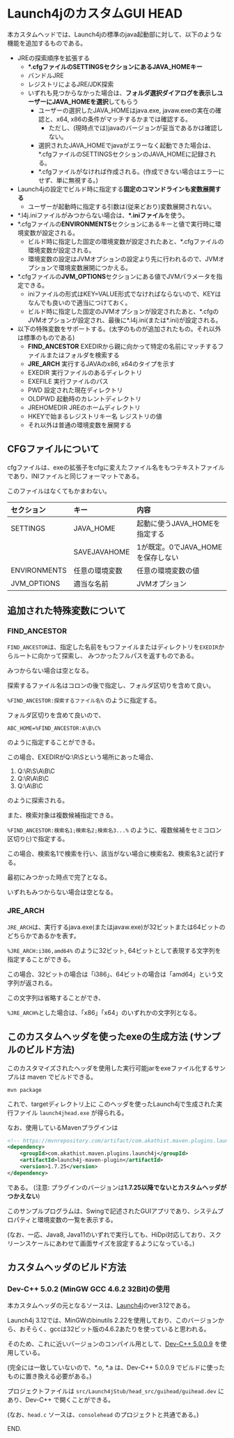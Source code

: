 # Launch4jのカスタムGUI HEAD

本カスタムヘッドでは、Launch4jの標準のjava起動部に対して、以下のような機能を追加するものである。

- JREの探索順序を拡張する
  - **\*.cfgファイルのSETTINGSセクションにあるJAVA_HOMEキー**
  - バンドルJRE
  - レジストリによるJRE/JDK探索
  - いずれも見つからなかった場合は、**フォルダ選択ダイアログを表示しユーザーにJAVA_HOMEを選択**してもらう
    - ユーザーの選択したJAVA_HOMEはjava.exe, javaw.exeの実在の確認と、x64, x86の条件がマッチするかまでは確認する。
      - ただし、(現時点では)javaのバージョンが妥当であるかは確認しない。
    - 選択されたJAVA_HOMEでjavaがエラーなく起動できた場合は、*.cfgファイルのSETTINGSセクションのJAVA_HOMEに記録される。
    - *.cfgファイルがなければ作成される。(作成できない場合はエラーにせず、単に無視する。)
- Launch4jの設定でビルド時に指定する**固定のコマンドラインも変数展開する**
  - ユーザーが起動時に指定する引数は(従来どおり)変数展開されない。
- \*.l4j.iniファイルがみつからない場合は、**\*.iniファイル**を使う。
- \*.cfgファイルの**ENVIRONMENTS**セクションにあるキーと値で実行時に環境変数が設定される。
  - ビルド時に指定した固定の環境変数が設定されたあと、\*.cfgファイルの環境変数が設定される。
  - 環境変数の設定はJVMオプションの設定より先に行われるので、JVMオプションで環境変数展開につかえる。
- \*.cfgファイルの**JVM_OPTIONS**セクションにある値でJVMパラメータを指定できる。
  - iniファイルの形式はKEY=VALUE形式でなければならないので、KEYはなんでも良いので適当につけておく。
  - ビルド時に指定した固定のJVMオプションが設定されたあと、\*.cfgのJVMオプションが設定され、最後に\*.l4j.ini(または\*.ini)が設定される。
- 以下の特殊変数をサポートする。(太字のものが追加されたもの。それ以外は標準のものである)
  - **FIND_ANCESTOR** EXEDIRから親に向かって特定の名前にマッチするファイルまたはフォルダを検索する
  - **JRE_ARCH** 実行するJAVAのx86, x64のタイプを示す
  - EXEDIR 実行ファイルのあるディレクトリ
  - EXEFILE 実行ファイルのパス
  - PWD 設定された現在ディレクトリ
  - OLDPWD 起動時のカレントディレクトリ
  - JREHOMEDIR JREのホームディレクトリ
  - HKEYで始まるレジストリキー名 レジストリの値
  - それ以外は普通の環境変数を展開する

## CFGファイルについて

cfgファイルは、exeの拡張子をcfgに変えたファイル名をもつテキストファイルであり、INIファイルと同じフォーマットである。

このファイルはなくてもかまわない。

|セクション  |キー          |内容                              |
|:-----------|:-------------|:---------------------------------|
|SETTINGS    |JAVA_HOME     |起動に使うJAVA_HOMEを指定する     |
|            |SAVEJAVAHOME  |1が既定。0でJAVA_HOMEを保存しない|
|ENVIRONMENTS|任意の環境変数|任意の環境変数の値                |
|JVM_OPTIONS |適当な名前    |JVMオプション                     |

## 追加された特殊変数について

### FIND_ANCESTOR

```FIND_ANCESTOR```は、指定した名前をもつファイルまたはディレクトリを```EXEDIR```からルートに向かって探索し、
みつかったフルパスを返すものである。

みつからない場合は空となる。

探索するファイル名はコロンの後で指定し、フォルダ区切りを含めて良い。

```%FIND_ANCESTOR:探索するファイル名%``` のように指定する。

フォルダ区切りを含めて良いので、

```
ABC_HOME=%FIND_ANCESTOR:A\B\C%
```
のように指定することができる。

この場合、EXEDIRがQ:\R\Sという場所にあった場合、

1. Q:\R\S\A\B\C
2. Q:\R\A\B\C
3. Q:\A\B\C

のように探索される。

また、検索対象は複数候補指定できる。

```%FIND_ANCESTOR:検索名1;検索名2;検索名3...%``` のように、複数候補をセミコロン区切り(;)で指定する。

この場合、検索名1で検索を行い、該当がない場合に検索名2、検索名3と試行する。

最初にみつかった時点で完了となる。

いずれもみつからない場合は空となる。

### JRE_ARCH

```JRE_ARCH```は、実行するjava.exe(またはjavaw.exe)が32ビットまたは64ビットのどちらかであるかを表す。

```%JRE_ARCH:i386,amd64%``` のように32ビット, 64ビットとして表現する文字列を指定することができる。

この場合、32ビットの場合は「i386」、64ビットの場合は「amd64」という文字列が返される。

この文字列は省略することができ、

```%JRE_ARCH%```とした場合は、「x86」「x64」のいずれかの文字列となる。

## このカスタムヘッダを使ったexeの生成方法 (サンプルのビルド方法)

このカスタマイズされたヘッダを使用した実行可能jarをexeファイル化するサンプルは maven でビルドできる。

```shell
mvn package
```

これで、targetディレクトリ上に このヘッダを使ったLaunch4jで生成された実行ファイル ```launch4jhead.exe``` が得られる。

なお、使用しているMavenプラグインは
```xml
<!-- https://mvnrepository.com/artifact/com.akathist.maven.plugins.launch4j/launch4j-maven-plugin -->
<dependency>
    <groupId>com.akathist.maven.plugins.launch4j</groupId>
    <artifactId>launch4j-maven-plugin</artifactId>
    <version>1.7.25</version>
</dependency>
```
である。 (注意: プラグインのバージョンは**1.7.25以降でないとカスタムヘッダがつかえない**)

このサンプルプログラムは、Swingで記述されたGUIアプリであり、システムプロパティと環境変数の一覧を表示する。

(なお、一応、Java8, Java11のいずれで実行しても、HiDpi対応しており、スクリーンスケールにあわせて画面サイズを設定するようになっている。)


## カスタムヘッダのビルド方法

### Dev-C++ 5.0.2 (MinGW GCC 4.6.2 32Bit)の使用

本カスタムヘッダの元となるソースは、[Launch4j](http://launch4j.sourceforge.net/)のver3.12である。

Launch4j 3.12では、MinGWのbinutils 2.22を使用しており、このバージョンから、おそらく、gccは32ビット版の4.6.2あたりを使っていると思われる。


そのため、これに近いバージョンのコンパイル用として、[Dev-C++ 5.0.0.9](https://sourceforge.net/projects/orwelldevcpp/files/Portable%20Releases/) を使用している。

(完全には一致していないので、*.o, *.a は、Dev-C++ 5.0.0.9 でビルドに使ったものに置き換える必要がある。)

プロジェクトファイルは ```src/Launch4jStub/head_src/guihead/guihead.dev``` にあり、Dev-C++ で開くことができる。

(なお、```head.c``` ソースは、```consolehead``` のプロジェクトと共通である。)

END.

